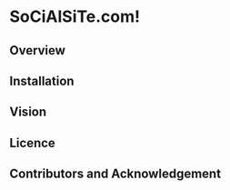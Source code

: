 # SoCiAlSiTe.com!

## Overview

## Installation

## Vision

## Licence

## Contributors and Acknowledgement
